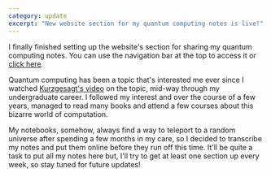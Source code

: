 ```yaml
---
category: update
excerpt: "New website section for my quantum computing notes is live!"
---
```


I finally finished setting up the website's section for sharing my quantum
computing notes. You can use the navigation bar at the top to access it or
[click here](/quantum-notes/).

Quantum computing has been a topic that's interested me ever since I watched
[Kurzgesagt's video](https://youtu.be/JhHMJCUmq28) on the topic, mid-way through
my undergraduate career. I followed my interest and over the course of a few
years, managed to read many books and attend a few courses about this bizarre
world of computation.

My notebooks, somehow, always find a way to teleport to a random universe after
spending a few months in my care, so I decided to transcribe my notes and put
them online before they run off this time. It'll be quite a task to put all my
notes here but, I'll try to get at least one section up every week, so stay
tuned for future updates!